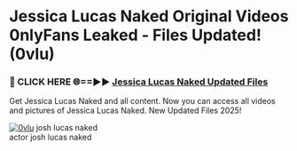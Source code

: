 # Jessica Lucas Naked Original Videos 0nlyFans Leaked - Files Updated! (0vlu)

<h3>🔴 CLICK HERE 🌐==►► <a href="https://tinyurl.com/up5wt9bj" rel="nofollow">Jessica Lucas Naked Updated Files</a></h3>

Get Jessica Lucas Naked and all content. Now you can access all videos and pictures of Jessica Lucas Naked. New Updated Files 2025!

[![0vlu](https://i.imgur.com/ABiUzMV.gif)](https://tinyurl.com/up5wt9bj)
josh lucas naked<br>
actor josh lucas naked